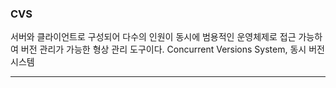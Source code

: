 ### CVS
서버와 클라이언트로 구성되어 다수의 인원이 동시에 범용적인 운영체제로 접근 가능하여 버전 관리가 가능한 형상 관리 도구이다.
Concurrent Versions System, 동시 버전 시스템
***
